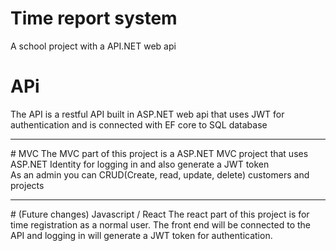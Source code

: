 # Time report system

A school project with a API.NET web api

# APi
The API is a restful API built in ASP.NET web api that uses JWT for authentication and is connected with EF core to SQL database
<hr />
# MVC
The MVC part of this project is a ASP.NET MVC project that uses ASP.NET Identity for logging in and also generate a JWT token<br/>
As an admin you can CRUD(Create, read, update, delete) customers and projects
<hr />
# (Future changes) Javascript / React
The react part of this project is for time registration as a normal user.
The front end will be connected to the API and logging in will generate a JWT token for authentication.
